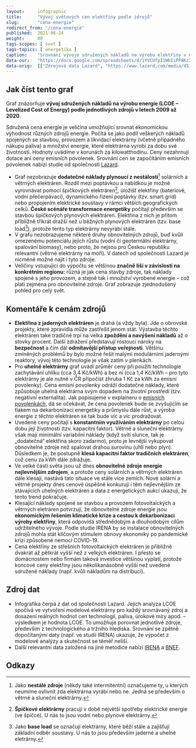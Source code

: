 ```yaml
---
layout:     infographic
title:      "Vývoj světových cen elektřiny podle zdrojů"
slug:       "cena-energie"
redirect_from: "/cena-energie"
published:  2021-06-24
weight:     80
tags-scopes: [ svet ]
tags-topics: [ energetika ]
caption:    "Srovnání vývoje sdružených nákladů na výrobu elektřiny v modelových velkých elektrárnách (tzv. utility-scale) od roku 2009 do roku 2020, především z hlediska technologií a trhu. Do ceny nejsou započteny dotace, ceny emisních povolenek ani náklady spojené s vyrovnáním nestálosti zdrojů. V grafu jsou zobrazeny obnovitelné zdroje, které mají v České republice největší potenciál rozvoje."
data-our:   "https://docs.google.com/spreadsheets/d/1YVCUfpI1WbIiPP8Kc2np3IFYlVQnyNeB3IvJqPdTrns"
data-orig:  [["Zdrojová data Lazard", "https://www.lazard.com/media/451419/lazards-levelized-cost-of-energy-version-140.pdf"]]
---
```


## Jak číst tento graf

Graf znázorňuje **vývoj sdružených nákladů na výrobu energie (LCOE – Levelized Cost of Energy) podle jednotlivých zdrojů v letech  2009 až 2020**.

Sdružená cena energie je veličina umožňující srovnat ekonomickou výhodnost různých zdrojů energie. Počítá se jako podíl veškerých nákladů spojených se stavbou, provozem a likvidací elektrárny (včetně případného nákupu paliva) a množství energie, které elektrárna vyrobí za dobu své životnosti. Hodnoty uvádíme v korunách za kilowatthodinu. Ceny nezahrnují dotace ani ceny emisních povolenek. Srovnání cen se započítáním emisních povolenek nabízí studie od společnosti [Lazard](https://www.lazard.com/media/451419/lazards-levelized-cost-of-energy-version-140.pdf).

- Graf nezobrazuje **dodatečné náklady plynoucí z nestálosti**[^1] solárních a větrných elektráren. Rozdíl mezi poptávkou a nabídkou je možné vyrovnávat pomocí špičkových elektráren[^2], úložišť elektřiny (bateriové, vodní přečerpávací), dynamického řízení poptávky (tzv. smart grid) nebo propojením elektrické soustavy v rámci větších geografických celků. **České scénáře transformace energetiky** počítají především se stavbou špičkových plynových elektráren. Elektřina z nich  je přitom přibližně třikrát dražší než u běžných plynových elektráren (tzv. base load[^3]), protože tento typ elektrárny nevyrábí stále.
- V grafu nezobrazujeme některé druhy obnovitelných zdrojů, buď kvůli omezenému potenciálu jejich růstu (vodní či geotermální elektrárny, spalování biomasy), nebo proto, že nejsou pro Českou republiku relevantní (větrné elektrárny na moři). V datech od společnosti Lazard je nicméně možné najít i tyto zdroje.
- Veličiny vstupující do výpočtu se většinou **značně liší v závislosti na konkrétním regionu:** různá je jak cena stavby zdroje, tak náklady spojené s jeho provozem, a stejně tak i množství vyrobené energie – což platí zejména pro obnovitelné zdroje. Graf zobrazuje zjednodušený pohled pro celý svět.

## Komentáře k cenám zdrojů

- **Elektřina z jaderných elektráren** je drahá (a vždy byla). Jde o obrovské projekty, které zpravidla může zastřešit jenom stát. Výstavba  těchto elektráren také tradičně trpí na velká **zpoždění a navýšení nákladů** až o stovky procent. Další zdražení představují rostoucí nároky na **bezpečnost** a čím dál **odmítavější přístup veřejnosti**. Většinu zmíněných problémů by bylo možné řešit malými modulárními jadernými reaktory, vývoj této technologie je však zatím v plenkách.
- Pro **uhelné elektrárny** graf uvádí průměr ceny při použití technologie zachytávání uhlíku (cca 3,4 Kč/kWh) a bez ní (cca 1,4 Kč/kWh – pro tyto elektrárny je ale nutné v ČR připočíst zhruba 1 Kč za kWh za emisní povolenky). Cena emisní povolenky odráží dodatečné náklady, které způsobuje uhelná elektrárna svým dopadem na životní prostředí (tzv. negativní externalita). Jak popisujeme v explaineru o [emisních povolenkách](/explainery/emisni-povolenky-ets), dá se očekávat, že cena povolenek bude se zvyšujícím se tlakem na dekarbonizaci energetiky a průmyslu dále růst, a výroba energie z těchto elektráren se tak bude víc a víc prodražovat.
- Uvedené ceny počítají s **konstantním využíváním elektrárny** po celou dobu její životnosti (tzv. kapacitní faktor). Větrné a sluneční elektrárny však mají minimální variabilní náklady (když svítí slunce, tak je „dodatečná“ elektřina skoro zadarmo), proto je levnější vykupovat obnovitelné zdroje než spalovat drahou surovinu (uhlí nebo plyn). Důsledkem je, že postupně **klesá kapacitní faktor tradičních elektráren**, což cenu za kWh dále zdražuje.
- Ve velké části světa jsou už dnes **obnovitelné zdroje energie nejlevnějším zdrojem**, a protože ceny solárních a větrných elektráren dále klesají, nastává tato situace ve stále více zemích.
Nové solární a větrné projekty dnes cenově úspěšně konkurují i těm nejlevnějším ze stávajících uhelných elektráren a data z energetických aukcí ukazují, že tento trend pokračuje.
- Klesající náklady spojené se stavbou a provozem fotovoltaických a větrných eletráren potvrzují, že obnovitelné zdroje energie jsou **ekonomickým řešením klimatické krize a cestou k dekarbonizaci výroby elektřiny**, která odpovídá střednědobým a dlouhodobým cílům udržitelného vývoje.
Podle studie IRENA by se instalace obnovitelných zdrojů mohla stát klíčovým stimulem obnovy ekonomiky po pandemické krizi způsobené nemocí COVID-19.
- Cena elektřiny ze střešních fotovoltaických elektráren je přibližně dvakrát až pětkrát vyšší než z velkých elektráren. I přesto se domácnostem nebo firmám taková investice většinou vyplatí, protože koncové ceny elektřiny jsou několikanásobně vyšší než uvedené sdružené náklady (např. kvůli nákladům na distribuci).

## Zdroj dat

- Infografika čerpá z dat od společnosti Lazard. Jejich analýza LCOE spočívá ve vytvoření modelové elektrárny pro každý srovnávaný zdroj a dosazení reálných hodnot cen technologií, paliva, úrokové míry apod.  – výsledkem je hodnota LCOE. To umožňuje porovnat jednotlivé zdroje, především z technologického a tržního hlediska. Srovnání se zpětně dopočítanými daty (např. ve studii IRENA) ukazuje, že výpočet z modelové analýzy a skutečnost se téměř neliší.
- Další relevantní data založená na jiné metodice nabízí [IRENA](https://www.irena.org/-/media/Files/IRENA/Agency/Publication/2020/Jun/IRENA_Power_Generation_Costs_2019.pdf) a [BNEF](https://assets.bbhub.io/professional/sites/24/BNEF-2021-Executive-Factbook.pdf).

## Odkazy

[^1]: Jako **nestálé zdroje** (někdy také intermitentní) označujeme ty, u kterých neumíme ovlivnit zda elektrárna vyrábí nebo ne. Jedná se především o větrné a sluneční elektrárny.
[^2]: **Špičkové elektrárny** pracují v době největší spotřeby elektrické energie (ve špičce). U nás to jsou vodní nebo plynové elektrárny. 
[^3]: Jako **base load** se označují elektrárny, které běží stále a zajišťují základní odběr soustavy. U nás to jsou především jaderné a uhelné eletrárny.
